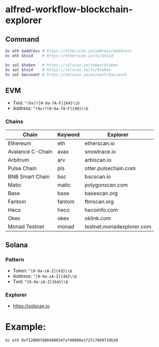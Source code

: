 # alfred-workflow-blockchain-explorer

## Command
```sh
bc eth $address # https://etherscan.io/address/$address
bc eth $txid    # https://etherscan.io/tx/$txid

bc sol $token   # https://solscan.io/token/$token
bc sol $txid    # https://solscan.io/tx/$token
bc sol $account # https://solscan.io/account/$account
```

## EVM
- Txid: `^(0x)?[0-9a-fA-F]{64}\\b`
- Address: `^(0x)?[0-9a-fA-F]{40}\\b`

### Chains

| Chain            | Keyword | Explorer                  |
| ---------------- | ------- | ------------------------- |
| Ethereum         | eth     | etherscan.io              |
| Avalance C-Chain | avax    | snowtrace.io              |
| Arbitrum         | arv     | arbiscan.io               |
| Pulse Chain      | pls     | otter.pulsechain.com      |
| BNB Smart Chain  | bsc     | bscscan.io                |
| Matic            | matic   | polygonscan.com           |
| Base             | base    | basescan.org              |
| Fantom           | fantom  | ftmscan.org               |
| Heco             | heco    | hecoinfo.com              |
| Okex             | okex    | oklink.com                |
| Monad Testnet    | monad   | testnet.monadexplorer.com |

## Solana
### Pattern
- Token: `^[0-9a-zA-Z]{43}\\b`
- Address: `^[0-9a-zA-Z]{44}\\b`
- Txid: `^[0-9a-zA-Z]{64}\\b`
### Explorer
- https://solscan.io




# Example:
```sh
bc eth 0xf120007d00480034faf40000e1727c7809734b20
```
